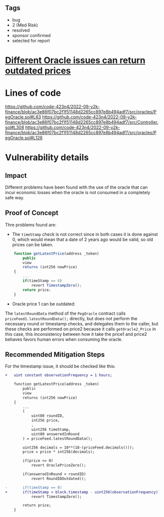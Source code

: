 ## Tags

- bug
- 2 (Med Risk)
- resolved
- sponsor confirmed
- selected for report

# [Different Oracle issues can return outdated prices](https://github.com/code-423n4/2022-09-y2k-finance-findings/issues/61) 

# Lines of code

https://github.com/code-423n4/2022-09-y2k-finance/blob/ac3e86f07bc2f1f51148d2265cc897e8b494adf7/src/oracles/PegOracle.sol#L63
https://github.com/code-423n4/2022-09-y2k-finance/blob/ac3e86f07bc2f1f51148d2265cc897e8b494adf7/src/Controller.sol#L308
https://github.com/code-423n4/2022-09-y2k-finance/blob/ac3e86f07bc2f1f51148d2265cc897e8b494adf7/src/oracles/PegOracle.sol#L126


# Vulnerability details

## Impact
Different problems have been found with the use of the oracle that can incur economic losses when the oracle is not consumed in a completely safe way.

## Proof of Concept

Thre problems found are:

- The `timeStamp` check is not correct since in both cases it is done against 0, which would mean that a date of 2 years ago would be valid, so old prices can be taken.

```javascript
    function getLatestPrice(address _token)
        public
        view
        returns (int256 nowPrice)
    {
        ...
        if(timeStamp == 0)
            revert TimestampZero();
        return price;
    }
```

- Oracle price 1 can be outdated:

The `latestRoundData` method of the `PegOracle` contract calls `priceFeed1.latestRoundData();` directly, but does not perform the necessary round or timestamp checks, and delegates them to the caller, but these checks are performed on price2 because it calls `getOracle2_Price` in this case, this inconsistency between how it take the price1 and price2 behaves favors human errors when consuming the oracle.

## Recommended Mitigation Steps

For the timestamp issue, it should be checked like this:

```diff
+   uint constant observationFrequency = 1 hours;

    function getLatestPrice(address _token)
        public
        view
        returns (int256 nowPrice)
    {
        ...
        (
            uint80 roundID,
            int256 price,
            ,
            uint256 timeStamp,
            uint80 answeredInRound
        ) = priceFeed.latestRoundData();

        uint256 decimals = 10**(18-(priceFeed.decimals()));
        price = price * int256(decimals);

        if(price <= 0)
            revert OraclePriceZero();

        if(answeredInRound < roundID)
            revert RoundIDOutdated();

-       if(timeStamp == 0)
+       if(timeStamp < block.timestamp - uint256(observationFrequency))
            revert TimestampZero();

        return price;
    }
```


